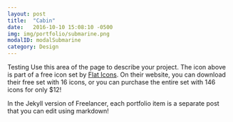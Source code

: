 ```yaml
---
layout: post
title:  "Cabin"
date:   2016-10-10 15:08:10 -0500
img: img/portfolio/submarine.png
modalID: modalSubmarine
category: Design
---
```

Testing
Use this area of the page to describe your project. The icon above is part of a free icon set by [Flat Icons][flat-icons-link]. On their website, you can download their free set with 16 icons, or you can purchase the entire set with 146 icons for only $12!

In the Jekyll version of Freelancer, each portfolio item is a separate post that you can edit using markdown!

[flat-icons-link]: https://sellfy.com/p/8Q9P/jV3VZ/
